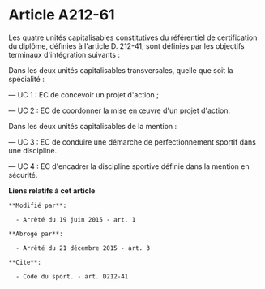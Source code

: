 # Article A212-61

Les quatre unités capitalisables constitutives du référentiel de certification du diplôme, définies à l'article D. 212-41,
sont définies par les objectifs terminaux d'intégration suivants : 

Dans les deux unités capitalisables transversales, quelle que soit la spécialité : 

― UC 1 : EC de concevoir un projet d'action ; 

― UC 2 : EC de coordonner la mise en œuvre d'un projet d'action. 

Dans les deux unités capitalisables de la mention : 

― UC 3 : EC de conduire une démarche de perfectionnement sportif dans une discipline. 

― UC 4 : EC d'encadrer la discipline sportive définie dans la mention en sécurité.

**Liens relatifs à cet article**

	**Modifié par**:

	  - Arrêté du 19 juin 2015 - art. 1

	**Abrogé par**:

	  - Arrêté du 21 décembre 2015 - art. 3

	**Cite**:

	  - Code du sport. - art. D212-41

